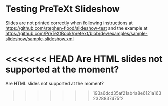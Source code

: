 # Testing PreTeXt Slideshow 

Slides are not printed correctly when following instructions at 
https://github.com/stephen-flood/slideshow-test
and the example at 
https://github.com/PreTeXtBook/pretext/blob/dev/examples/sample-slideshow/sample-slideshow.xml

<<<<<<< HEAD
Are HTML slides not supported at the moment?  
=======
Are HTML slides not supported at the moment?  
>>>>>>> 193a6dcd35af21ab4a8e6121a1632328837475f2
